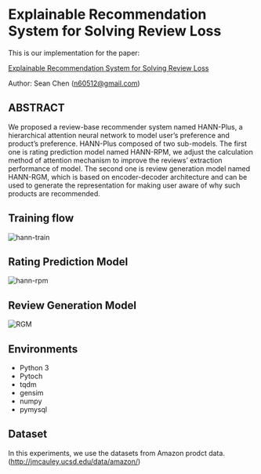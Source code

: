 # Explainable Recommendation System for Solving Review Loss

This is our implementation for the paper:

[Explainable Recommendation System for Solving Review Loss](http://doi.org/10.6345/NTNU202000953)

Author: Sean Chen (n60512@gmail.com)

## ABSTRACT
We proposed a review-base recommender system named HANN-Plus, a hierarchical attention neural network to model user’s preference and product’s preference. HANN-Plus composed of two sub-models. The first one is rating prediction model named HANN-RPM, we adjust the calculation method of attention mechanism to improve the reviews’ extraction performance of model. The second one is review generation model named HANN-RGM, which is based on encoder-decoder architecture and can be used to generate the representation for making user aware of why such products are recommended.

## Training flow
![hann-train](https://i.imgur.com/VSbKBhH.png)

## Rating Prediction Model
![hann-rpm](https://i.imgur.com/Fs3w5Dp.png)

## Review Generation Model
![RGM](https://i.imgur.com/n0zCEbE.png)

## Environments

-   Python 3
-   Pytoch
-   tqdm
-   gensim
-   numpy
-   pymysql

## Dataset

In this experiments, we use the datasets from Amazon prodct data.
(http://jmcauley.ucsd.edu/data/amazon/)

